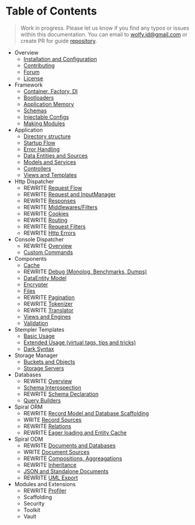 # Table of Contents
> Work in progress. Please let us know if you find any typos or issues within this documentation. You can email to [wolfy.jd@gmail.com](mailto:wolfy.jd@gmail.com) or create PR for guide [repository](https://github.com/spiral/guide).

* Overview
    * [Installation and Configuration](installation.md)
    * [Contributing](contributing.md)
    * [Forum](https://groups.google.com/forum/#!forum/spiral-framework)
    * [License](framework/lincense.md)
* Framework
    * [Container, Factory, DI](framework/container.md)
    * [Bootloaders](framework/bootloaders.md)
    * [Application Memory](framework/memory.md)
    * [Schemas](framework/schemas.md)
    * [Injectable Configs](framework/configs.md)
    * [Making Modules](framework/modules.md)
* Application
    * [Directory structure](application/directories.md)
    * [Startup Flow](application/startup.md)
    * [Error Handling](application/errors.md)
    * [Data Entities and Sources](application/entities.md)
    * [Models and Services](application/services.md)
    * [Controllers](application/controllers.md)
    * [Views and Templates](application/views.md)
* Http Dispatcher
    * REWRITE [Request Flow](http/flow.md)
    * REWRITE [Request and InputManager](http/input.md)
    * REWRITE [Responses](http/responses.md)
    * REWRITE [Middlewares/Filters](http/middlewares.md)
    * REWRITE [Cookies](http/cookies.md)
    * REWRITE [Routing](http/routing.md)
    * REWRITE [Request Filters](http/filters.md)
    * REWRITE [Http Errors](http/errors.md)
* Console Dispatcher
    * REWRITE [Overview](console/commands.md)
    * [Custom Commands](console/scaffolding.md)
* Components
    * [Cache](components/cache.md)
    * REWRITE [Debug (Monolog, Benchmarks, Dumps)](components/debug.md)
    * [DataEntity Model](components/entity.md)
    * [Encrypter](components/encrypter.md)
    * [Files](components/files.md)
    * REWRITE [Pagination](components/pagination.md)
    * REWRITE [Tokenizer](components/tokenizer.md)
    * REWRITE [Translator](components/translator.md)
    * [Views and Engines](components/views.md)
    * [Validation](components/validation.md)
* Stempler Templates
    * [Basic Usage](stempler/basics.md)
    * [Extended Usage (virtual tags, tips and tricks)](stempler/expert.md)
    * [Dark Syntax](stempler/dark.md)
* Storage Manager
    * [Buckets and Objects](storage/overview.md)
    * [Storage Servers](storage/servers.md)
* Databases
    * REWRITE [Overview](database/overview.md)
    * [Schema Interospection](database/introspection.md)
    * REWRITE [Schema Declaration](database/declaration.md)
    * [Query Builders](database/builders.md)
* Spiral ORM
    * REWRITE [Record Model and Database Scaffolding](orm/basics.md)
    * WRITE [Record Sources](orm/sources.md)
    * REWRITE [Relations](orm/relations.md)
    * REWRITE [Eager loading and Entity Cache](orm/loading.md)
* Spiral ODM
    * REWRITE [Documents and Databases](odm/basics.md)
    * WRITE [Document Sources](orm/sources.md)
    * REWRITE [Compositions, Aggreagations](odm/oop.md)
    * REWRITE [Inheritance](odm/inheritance.md)
    * [JSON and Standalone Documents](odm/standalone.md)
    * REWRITE [UML Export](odm/uml.md)
* Modules and Extensions
    * REWRITE [Profiler](modules/profiler.md)
    * Scaffolding
    * Security
    * Toolkit
    * Vault
